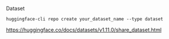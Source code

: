 Dataset 

```
huggingface-cli repo create your_dataset_name --type dataset
```

https://huggingface.co/docs/datasets/v1.11.0/share_dataset.html